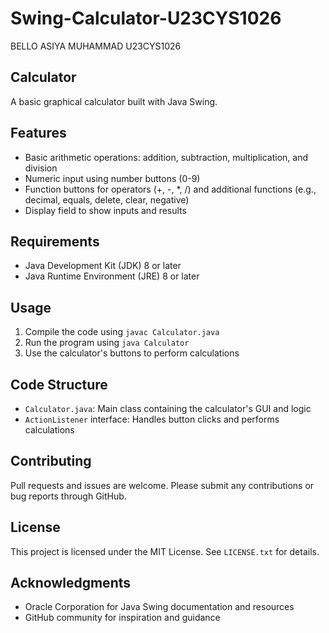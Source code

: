 # Swing-Calculator-U23CYS1026
BELLO ASIYA MUHAMMAD
U23CYS1026

## Calculator

A basic graphical calculator built with Java Swing.

## Features
- Basic arithmetic operations: addition, subtraction, multiplication, and division
- Numeric input using number buttons (0-9)
- Function buttons for operators (+, -, *, /) and additional functions (e.g., decimal, equals, delete, clear, negative)
- Display field to show inputs and results

## Requirements
- Java Development Kit (JDK) 8 or later
- Java Runtime Environment (JRE) 8 or later

## Usage
1. Compile the code using `javac Calculator.java`
2. Run the program using `java Calculator`
3. Use the calculator's buttons to perform calculations

## Code Structure
- `Calculator.java`: Main class containing the calculator's GUI and logic
- `ActionListener` interface: Handles button clicks and performs calculations

## Contributing
Pull requests and issues are welcome. Please submit any contributions or bug reports through GitHub.

## License
This project is licensed under the MIT License. See `LICENSE.txt` for details.

## Acknowledgments
- Oracle Corporation for Java Swing documentation and resources
- GitHub community for inspiration and guidance
